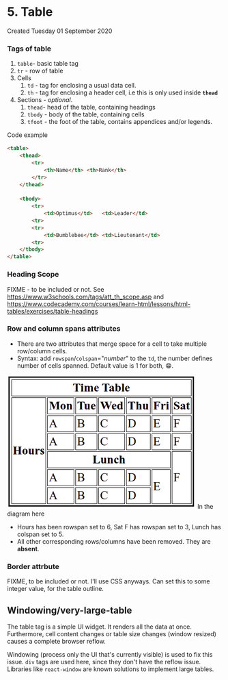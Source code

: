 # 5. Table
Created Tuesday 01 September 2020

### Tags of table
1. `table`- basic table tag
2. `tr` - row of table
3. Cells
	1. `td` - tag for enclosing a usual data cell.
	2. `th` - tag for enclosing a header cell, i.e this is only used inside **``thead``**
4. Sections - *optional*.
	1. `thead`- head of the table, containing headings
	2. `tbody` - body of the table, containing cells
	3. `tfoot` - the foot of the table, contains appendices and/or legends.

Code example
```html
<table>
	<thead>
		<tr>
			<th>Name</th> <th>Rank</th>
		</tr>
	</thead>
	
	<tbody>
		<tr>
			<td>Optimus</td>   <td>Leader</td>
		<tr>
		<tr> 
			<td>Bumblebee</td> <td>Lieutenant</td> 
		<tr>
	</tbody>
</table>
```


### Heading Scope
FIXME - to be included or not.
See <https://www.w3schools.com/tags/att_th_scope.asp> and <https://www.codecademy.com/courses/learn-html/lessons/html-tables/exercises/table-headings>

### Row and column spans attributes
* There are two attributes that merge space for a cell to take multiple row/column cells.
* Syntax: add ``rowspan``/``colspan``="*number*" to the `td`, the number defines number of cells spanned. Default value is 1 for both, 😁️.

![](../../../assets/5_Table-image-1-a92d20ef.png)
In the diagram here
* Hours has been rowspan set to 6, Sat F has rowspan set to 3, Lunch has colspan set to 5.
* All other corresponding rows/columns have been removed. They are **absent**.


### Border attrbute
FIXME, to be included or not. I'll use CSS anyways.
Can set this to some integer value, for the table outline.


## Windowing/very-large-table
The table tag is a simple UI widget. 
It renders all the data at once.
Furthermore, cell content changes or table size changes (window resized) causes a complete browser reflow.

Windowing (process only the UI that's currently visible) is used to fix this issue. `div` tags are used here, since they don't have the reflow issue. Libraries like `react-window` are known solutions to implement large tables.